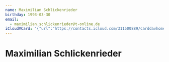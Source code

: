 ```yaml
---
name: Maximilian Schlickenrieder
birthday: 1993-03-30
email:
  - maximilian.schlickenrieder@t-online.de
iCloudVCard: '{"url":"https://contacts.icloud.com/311500889/carddavhome/card/NDQ0Ny0wN0UxMDYxNC0wMTc2LTEzMzQtRkYwQS0wMDc0RQ==.vcf","etag":"\"kmfhcol3\"","data":"BEGIN:VCARD\r\nVERSION:3.0\r\nFN:\r\nN:Schlickenrieder;Maximilian;;;\r\nUID:4447-07E10614-0176-1334-FF0A-0074E\r\nBDAY;VALUE=date:1993-03-30\r\nPRODID:-//Apple Inc.//Apple WebDAV Outlook Store 4.8.26//ENX-APPLE-OL-MAPPI\r\n NG-INFO:1\r\nREV:2025-04-03T22:13:48Z\r\nORG:;\r\nEMAIL:maximilian.schlickenrieder@t-online.de\r\nEND:VCARD"}'
---
```

# Maximilian Schlickenrieder